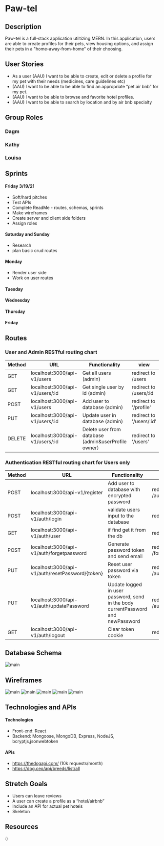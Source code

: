 # Paw-tel

## Description

Paw-tel is a full-stack application utiltizing MERN. In this application, users are able to create profiles for their pets, view housing options, and assign their pets in a "home-away-from-home" of their choosing.

## User Stories

* As a user (AAU) I want to be able to create, edit or delete a profile for my pet with their needs (medicines, care guidelines etc)
* (AAU) I want to be able to be able to find an appropriate “pet air bnb” for my pet. 
* (AAU) I want to be able to browse and favorite hotel profiles.
* (AAU) I want to be able to search by location and by air bnb specialty

## Group Roles

### Dagm

### Kathy

### Louisa

## Sprints

#### Friday 3/19/21
* Soft/hard pitches
* Test APIs
* Complete ReadMe - routes, schemas, sprints
* Make wireframes
* Create server and client side folders
* Assign roles

#### Saturday and Sunday
* Research 
* plan basic crud routes

#### Monday 
* Render user side
* Work on user routes 

#### Tuesday

#### Wednesday

#### Thursday

#### Friday

## Routes
### User and Admin RESTful routing chart
| Method | URL | Functionality | view |
|--------|-----|---------------|------|
| GET | localhost:3000/api-v1/users | Get all users (admin) | redirect to /users
| GET | localhost:3000/api-v1/users/:id | Get single user by id (admin) | redirect to /users/:id
| POST  | localhost:3000/api-v1/users | Add user to database (admin) |  redirect to '/profile'
| PUT  | localhost:3000/api-v1/users/:id | Update user in database (admin) |  redirect to '/users/:id'
| DELETE | localhost:3000/api-v1/users/:id | Delete user from database (admin&userProfile owner) | redirect to '/users'

### Authentication RESTful routing chart for Users only
| Method | URL | Functionality | view |
|--------|-----|---------------|------|
| POST | localhost:3000/api-v1/register | Add user to database with encrypted password | redirect to /auth/register
| POST | localhost:3000/api-v1/auth/login | validate users input to the database | redirect to /auth/login
| GET | localhost:3000/api-v1/auth/user | if find get it from the db | redirect to /profile
| POST | localhost:3000/api-v1/auth/forgetpassword | Generate password token and send email | redirect to /forgetPassword
| PUT | localhost:3000/api-v1/auth/resetPassword/{token} | Reset user password via token | redirect to /auth/resetPassword
| PUT | localhost:3000/api-v1/auth/updatePassword | Update logged in user password, send in the body currentPassword and newPassword | redirect to /auth/updatePassword
| GET | localhost:3000/api-v1/auth/logout | Clear token cookie | redirect to '/'.

## Database Schema

![main](/public/img/schema.PNG)

## Wireframes
![main](/public/img/petsprofile.PNG)
![main](/public/img/petprofile.PNG)
![main](/public/img/hotelprofile.PNG)
![main](/public/img/hotellist.PNG)
![main](/public/img/favoritehotels.PNG)

## Technologies and APIs

#### Technologies

* Front-end: React
* Backend: Mongoose, MongoDB, Express, NodeJS, bcryptjs,jsonwebtoken

#### APIs
* https://thedogapi.com/ (10k requests/month)
* https://dog.ceo/api/breeds/list/all

## Stretch Goals

* Users can leave reviews
* A user can create a profile as a “hotel/airbnb”
* Include an API for actual pet hotels 
* Skeleton

## Resources

:)